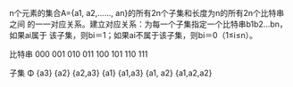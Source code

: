 n个元素的集合A={a1, a2,……, an}的所有2n个子集和长度为n的所有2n个比特串之间
的一一对应关系。建立对应关系：为每一个子集指定一个比特串b1b2…bn，如果ai属于
该子集，则bi＝1；如果ai不属于该子集，则bi＝0（1≤i≤n）。

比特串  000     001     010      011      100       101       110          111

子集     Φ       {a3}     {a2}  {a2,a3}   {a1}   {a1,a3}  {a1, a2}  {a1,a2,a2}

